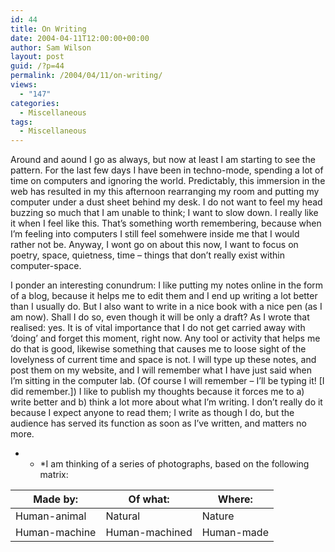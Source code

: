 ```yaml
---
id: 44
title: On Writing
date: 2004-04-11T12:00:00+00:00
author: Sam Wilson
layout: post
guid: /?p=44
permalink: /2004/04/11/on-writing/
views:
  - "147"
categories:
  - Miscellaneous
tags:
  - Miscellaneous
---
```

Around and aound I go as always, but now at least I am starting to see the pattern. For the last few days I have been in techno-mode, spending a lot of time on computers and ignoring the world. Predictably, this immersion in the web has resulted in my this afternoon rearranging my room and putting my computer under a dust sheet behind my desk. I do not want to feel my head buzzing so much that I am unable to think; I want to slow down. I really like it when I feel like this. That’s something worth remembering, because when I’m feeling into computers I still feel somehwere inside me that I would rather not be. Anyway, I wont go on about this now, I want to focus on poetry, space, quietness, time – things that don’t really exist within computer-space.

I ponder an interesting conundrum: I like putting my notes online in the form of a blog, because it helps me to edit them and I end up writing a lot better than I usually do. But I also want to write in a nice book with a nice pen (as I am now). Shall I do so, even though it will be only a draft? As I wrote that realised: yes. It is of vital importance that I do not get carried away with ‘doing’ and forget this moment, right now. Any tool or activity that helps me do that is good, likewise something that causes me to loose sight of the lovelyness of current time and space is not. I will type up these notes, and post them on my website, and I will remember what I have just said when I’m sitting in the computer lab. (Of course I will remember – I’ll be typing it! [I did remember.]) I like to publish my thoughts because it forces me to a) write better and b) think a lot more about what I’m writing. I don’t really do it because I expect anyone to read them; I write as though I do, but the audience has served its function as soon as I’ve written, and matters no more.

* * *I am thinking of a series of photographs, based on the following matrix:</p> 

| Made by:      | Of what:       | Where:     |
| ------------- | -------------- | ---------- |
| Human-animal  | Natural        | Nature     |
| Human-machine | Human-machined | Human-made |